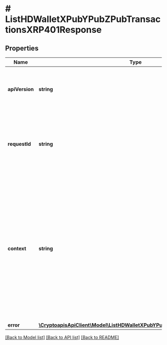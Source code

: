 # # ListHDWalletXPubYPubZPubTransactionsXRP401Response

## Properties

Name | Type | Description | Notes
------------ | ------------- | ------------- | -------------
**apiVersion** | **string** | Specifies the version of the API that incorporates this endpoint. |
**requestId** | **string** | Defines the ID of the request. The &#x60;requestId&#x60; is generated by Crypto APIs and it&#39;s unique for every request. |
**context** | **string** | In batch situations the user can use the context to correlate responses with requests. This property is present regardless of whether the response was successful or returned as an error. &#x60;context&#x60; is specified by the user. | [optional]
**error** | [**\CryptoapisApiClient\Model\ListHDWalletXPubYPubZPubTransactionsXRPE401**](ListHDWalletXPubYPubZPubTransactionsXRPE401.md) |  |

[[Back to Model list]](../../README.md#models) [[Back to API list]](../../README.md#endpoints) [[Back to README]](../../README.md)
